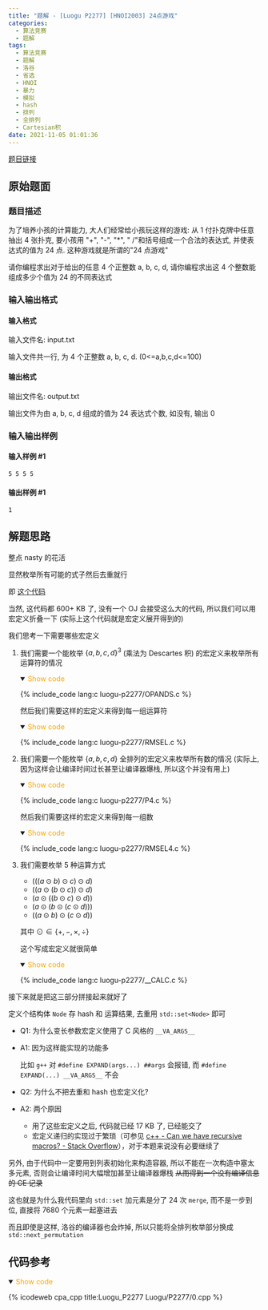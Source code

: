 ```yaml
---
title: "题解 - [Luogu P2277] [HNOI2003] 24点游戏"
categories:
  - 算法竞赛
  - 题解
tags:
  - 算法竞赛
  - 题解
  - 洛谷
  - 省选
  - HNOI
  - 暴力
  - 模拟
  - hash
  - 排列
  - 全排列
  - Cartesian积
date: 2021-11-05 01:01:36
---
```


[题目链接](https://www.luogu.com.cn/problem/P2277)

<!-- more -->

## 原始题面

### 题目描述

为了培养小孩的计算能力, 大人们经常给小孩玩这样的游戏: 从 1 付扑克牌中任意抽出 4 张扑克, 要小孩用 "+", "-", "\*", " /"和括号组成一个合法的表达式, 并使表达式的值为 24 点. 这种游戏就是所谓的"24 点游戏"

请你编程求出对于给出的任意 4 个正整数 a, b, c, d, 请你编程求出这 4 个整数能组成多少个值为 24 的不同表达式

### 输入输出格式

#### 输入格式

输入文件名: input.txt

输入文件共一行, 为 4 个正整数 a, b, c, d. (0<=a,b,c,d<=100)

#### 输出格式

输出文件名: output.txt

输出文件为由 a, b, c, d 组成的值为 24 表达式个数, 如没有, 输出 0

### 输入输出样例

#### 输入样例 #1

```input1
5 5 5 5
```

#### 输出样例 #1

```output1
1
```

## 解题思路

整点 nasty 的花活

显然枚举所有可能的式子然后去重就行

即 [这个代码](enum.cpp)

当然, 这代码都 600+ KB 了, 没有一个 OJ 会接受这么大的代码, 所以我们可以用宏定义折叠一下 (实际上这个代码就是宏定义展开得到的)

我们思考一下需要哪些宏定义

1. 我们需要一个能枚举 $\{a,b,c,d\}^3$ (乘法为 Descartes 积) 的宏定义来枚举所有运算符的情况

   <details open>
   <summary><font color='orange'>Show code</font></summary>

   {% include_code lang:c luogu-p2277/OPANDS.c %}

   </details>

   然后我们需要这样的宏定义来得到每一组运算符

   <details open>
   <summary><font color='orange'>Show code</font></summary>

   {% include_code lang:c luogu-p2277/RMSEL.c %}

   </details>

1. 我们需要一个能枚举 $\{a,b,c,d\}$ 全排列的宏定义来枚举所有数的情况 (实际上, 因为这样会让编译时间过长甚至让编译器爆栈, 所以这个并没有用上)

   <details open>
   <summary><font color='orange'>Show code</font></summary>

   {% include_code lang:c luogu-p2277/P4.c %}

   </details>

   然后我们需要这样的宏定义来得到每一组数

   <details open>
   <summary><font color='orange'>Show code</font></summary>

   {% include_code lang:c luogu-p2277/RMSEL4.c %}

   </details>

1. 我们需要枚举 5 种运算方式

   - $(((a\odot b)\odot c)\odot d)$
   - $((a\odot (b\odot c))\odot d)$
   - $(a\odot ((b\odot c)\odot d))$
   - $(a\odot (b\odot (c\odot d)))$
   - $((a\odot b)\odot (c\odot d))$

   其中 $\odot\in\{+,-,\times,\div\}$

   这个写成宏定义就很简单

   <details open>
   <summary><font color='orange'>Show code</font></summary>

   {% include_code lang:c luogu-p2277/__CALC.c %}

   </details>

接下来就是把这三部分拼接起来就好了

定义个结构体 `Node` 存 hash 和 运算结果, 去重用 `std::set<Node>` 即可

- Q1: 为什么变长参数宏定义使用了 C 风格的 `__VA_ARGS__`

- A1: 因为这样能实现的功能多

  比如 `g++` 对 `#define EXPAND(args...) ##args` 会报错, 而 `#define EXPAND(...) __VA_ARGS__` 不会

- Q2: 为什么不把去重和 hash 也宏定义化?

- A2: 两个原因
  - 用了这些宏定义之后, 代码就已经 17 KB 了, 已经能交了
  - 宏定义递归的实现过于繁琐（可参见 [c++ - Can we have recursive macros? - Stack Overflow](https://stackoverflow.com/questions/12447557/can-we-have-recursive-macros)），对于本题来说没有必要继续了

另外, 由于代码中一定要用到列表初始化来构造容器, 所以不能在一次构造中塞太多元素, 否则会让编译时间大幅增加甚至让编译器爆栈 ~~从而得到一个没有编译信息的 CE 记录~~

这也就是为什么我代码里向 `std::set` 加元素是分了 24 次 `merge`, 而不是一步到位, 直接将 7680 个元素一起塞进去

而且即使是这样, 洛谷的编译器也会炸掉, 所以只能将全排列枚举部分换成 `std::next_permutation`

## 代码参考

<details open>
<summary><font color='orange'>Show code</font></summary>

{% icodeweb cpa_cpp title:Luogu_P2277 Luogu/P2277/0.cpp %}

</details>
